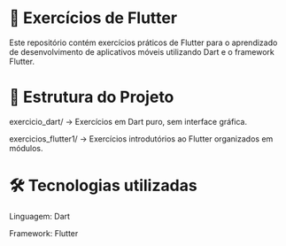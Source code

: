 # 📱 Exercícios de Flutter
Este repositório contém exercícios práticos de Flutter para o aprendizado de desenvolvimento de aplicativos móveis utilizando Dart e o framework Flutter.

# 📂 Estrutura do Projeto
exercicio_dart/ → Exercícios em Dart puro, sem interface gráfica.

exercicios_flutter1/ → Exercícios introdutórios ao Flutter organizados em módulos.

# 🛠️ Tecnologias utilizadas
Linguagem: Dart

Framework: Flutter
